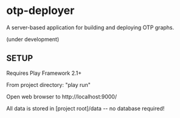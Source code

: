 otp-deployer
============

A server-based application for building and deploying OTP graphs.

(under development)


SETUP
-----
 
 Requires Play Framework 2.1+
 
 From project directory: "play run"
 
 Open web browser to http://localhost:9000/
 
 
All data is stored in [project root]/data -- no database required!
